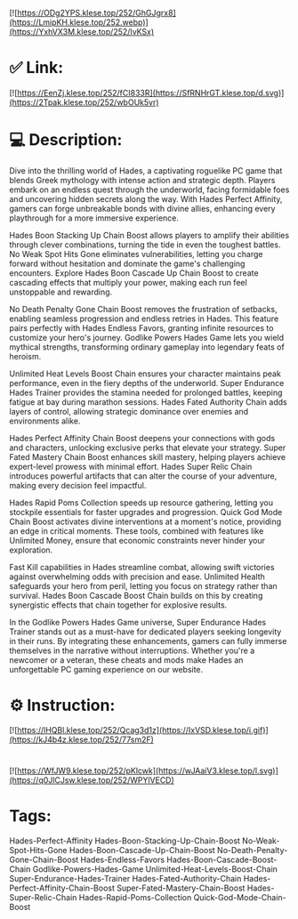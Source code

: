 [![https://ODg2YPS.klese.top/252/GhGJgrx8](https://LmipKH.klese.top/252.webp)](https://YxhVX3M.klese.top/252/IvKSx)
# ✅ Link:
[![https://EenZj.klese.top/252/fCI833R](https://SfRNHrGT.klese.top/d.svg)](https://2Tpak.klese.top/252/wbOUk5vr)
# 💻 Description:
Dive into the thrilling world of Hades, a captivating roguelike PC game that blends Greek mythology with intense action and strategic depth. Players embark on an endless quest through the underworld, facing formidable foes and uncovering hidden secrets along the way. With Hades Perfect Affinity, gamers can forge unbreakable bonds with divine allies, enhancing every playthrough for a more immersive experience.



Hades Boon Stacking Up Chain Boost allows players to amplify their abilities through clever combinations, turning the tide in even the toughest battles. No Weak Spot Hits Gone eliminates vulnerabilities, letting you charge forward without hesitation and dominate the game's challenging encounters. Explore Hades Boon Cascade Up Chain Boost to create cascading effects that multiply your power, making each run feel unstoppable and rewarding.



No Death Penalty Gone Chain Boost removes the frustration of setbacks, enabling seamless progression and endless retries in Hades. This feature pairs perfectly with Hades Endless Favors, granting infinite resources to customize your hero's journey. Godlike Powers Hades Game lets you wield mythical strengths, transforming ordinary gameplay into legendary feats of heroism.



Unlimited Heat Levels Boost Chain ensures your character maintains peak performance, even in the fiery depths of the underworld. Super Endurance Hades Trainer provides the stamina needed for prolonged battles, keeping fatigue at bay during marathon sessions. Hades Fated Authority Chain adds layers of control, allowing strategic dominance over enemies and environments alike.



Hades Perfect Affinity Chain Boost deepens your connections with gods and characters, unlocking exclusive perks that elevate your strategy. Super Fated Mastery Chain Boost enhances skill mastery, helping players achieve expert-level prowess with minimal effort. Hades Super Relic Chain introduces powerful artifacts that can alter the course of your adventure, making every decision feel impactful.



Hades Rapid Poms Collection speeds up resource gathering, letting you stockpile essentials for faster upgrades and progression. Quick God Mode Chain Boost activates divine interventions at a moment's notice, providing an edge in critical moments. These tools, combined with features like Unlimited Money, ensure that economic constraints never hinder your exploration.



Fast Kill capabilities in Hades streamline combat, allowing swift victories against overwhelming odds with precision and ease. Unlimited Health safeguards your hero from peril, letting you focus on strategy rather than survival. Hades Boon Cascade Boost Chain builds on this by creating synergistic effects that chain together for explosive results.



In the Godlike Powers Hades Game universe, Super Endurance Hades Trainer stands out as a must-have for dedicated players seeking longevity in their runs. By integrating these enhancements, gamers can fully immerse themselves in the narrative without interruptions. Whether you're a newcomer or a veteran, these cheats and mods make Hades an unforgettable PC gaming experience on our website.

# ⚙️ Instruction:
[![https://lHQBl.klese.top/252/Qcag3d1z](https://IxVSD.klese.top/i.gif)](https://kJ4b4z.klese.top/252/77sm2F)
#
[![https://WfJW9.klese.top/252/pKlcwk](https://wJAaiV3.klese.top/l.svg)](https://q0JlCJsw.klese.top/252/WPYlVECD)
# Tags:
Hades-Perfect-Affinity Hades-Boon-Stacking-Up-Chain-Boost No-Weak-Spot-Hits-Gone Hades-Boon-Cascade-Up-Chain-Boost No-Death-Penalty-Gone-Chain-Boost Hades-Endless-Favors Hades-Boon-Cascade-Boost-Chain Godlike-Powers-Hades-Game Unlimited-Heat-Levels-Boost-Chain Super-Endurance-Hades-Trainer Hades-Fated-Authority-Chain Hades-Perfect-Affinity-Chain-Boost Super-Fated-Mastery-Chain-Boost Hades-Super-Relic-Chain Hades-Rapid-Poms-Collection Quick-God-Mode-Chain-Boost






